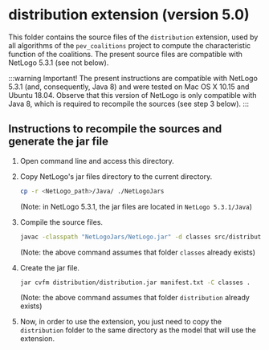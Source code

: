 # distribution extension (version 5.0)

This folder contains the source files of the `distribution` extension, used by all algorithms of the `pev_coalitions` project to compute the characteristic function of the coalitions. The present source files are compatible with NetLogo 5.3.1 (see not below).

:::warning
Important! The present instructions are compatible with NetLogo 5.3.1 (and, consequently, Java 8) and were tested on Mac OS X 10.15 and Ubuntu 18.04. Observe that this version of NetLogo is only compatible with Java 8, which is required to recompile the sources (see step 3 below). 
:::

## Instructions to recompile the sources and generate the jar file

1. Open command line and access this directory.

2. Copy NetLogo's jar files directory to the current directory. 
    ```bash
    cp -r <NetLogo_path>/Java/ ./NetLogoJars
    ```
    (Note: in NetLogo 5.3.1, the jar files are located in `NetLogo 5.3.1/Java`)

3. Compile the source files.
    ```bash
    javac -classpath "NetLogoJars/NetLogo.jar" -d classes src/distribution/V2G.java src/distribution/Similarity.java src/distribution/DistributionManager.java
    ```
    (Note: the above command assumes that folder `classes` already exists)

4. Create the jar file.
    ```bash
    jar cvfm distribution/distribution.jar manifest.txt -C classes .
    ```
    (Note: the above command assumes that folder `distribution` already exists)

5. Now, in order to use the extension, you just need to copy the `distribution` folder to the same directory as the model that will use the extension.